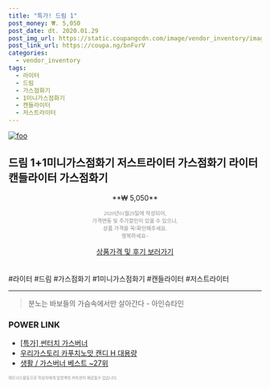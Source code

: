 ```yaml
--- 
title: "특가! 드림 1" 
post_money: ₩. 5,050 
post_date: dt. 2020.01.29 
post_img_url: https://static.coupangcdn.com/image/vendor_inventory/images/2018/12/13/23/2/aedcc9ad-3936-43f4-87fc-24a809677bf0.jpg 
post_link_url: https://coupa.ng/bnFvrV 
categories: 
  - vendor_inventory 
tags: 
  - 라이터 
  - 드림 
  - 가스점화기 
  - 1미니가스점화기 
  - 캔들라이터 
  - 저스트라이터 
--- 
```

[![foo](https://static.coupangcdn.com/image/vendor_inventory/images/2018/12/13/23/2/aedcc9ad-3936-43f4-87fc-24a809677bf0.jpg)](https://coupa.ng/bnFvrV) 

## 드림 1+1미니가스점화기 저스트라이터 가스점화기 라이터 캔들라이터 가스점화기 
<p style="text-align: center;">**₩ 5,050**</p> 
<p style="text-align: center;"><span style="color: #898c8f; font-family: Georgia,Times,serif; font-size: 0.75em;">2020년01월29일에 작성되어, <br>가격변동 및 추가할인이 있을 수 있으니,<br> 상품 가격을 꼭!확인해주세요.<br>행복하세요~</span> 
</p>	 
<div markdown="0" style="text-align: center;"><a href="https://coupa.ng/bnFvrV" class="btn btn--success">상품가격 및 후기 보러가기</a></div> 
<br><br> 
  #라이터 #드림 #가스점화기 #1미니가스점화기 #캔들라이터 #저스트라이터 
<hr> 

> 분노는 바보들의 가슴속에서만 살아간다 - 아인슈타인 


### POWER LINK

* <a href="https://blog.naver.com/santokki14/221789723221" target="_blank">[특가] 썬터치 가스버너</a>
* <a href="https://blog.naver.com/santokki14/221776917302" target="_blank">우리가스토리 카푸치노맛 캔디 H 대용량</a>
* <a href="https://blog.naver.com/santokki14/221785256475" target="_blank">생활 / 가스버너 베스트 ~27위</a>

<span style="color: #898c8f; font-family: Georgia,Times,serif; font-size: 0.55em;">파트너스활동으로 작성자에게 일정액의 커미션이 제공될수 있습니다.</span> 
